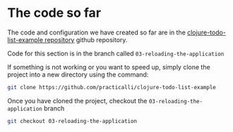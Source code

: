 # The code so far

  The code and configuration we have created so far are in the [clojure-todo-list-example repository](https://github.com/practicalli/clojure-todo-list-example) github repository.

  Code for this section is in the branch called `03-reloading-the-application`

  If something is not working or you want to speed up, simply clone the project into a new directory using the command:

```bash
git clone https://github.com/practicalli/clojure-todo-list-example
```
Once you have cloned the project, checkout the `03-reloading-the-application` branch

```bash
git checkout 03-reloading-the-application
```
